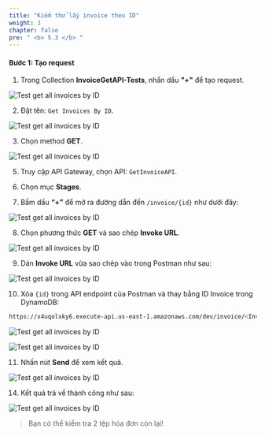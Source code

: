 ```yaml
---
title: "Kiểm thử lấy invoice theo ID"
weight: 3
chapter: false
pre: " <b> 5.3 </b> "
---
```


#### Bước 1: Tạo request

1. Trong Collection **InvoiceGetAPI-Tests**, nhấn dấu **"+"** để tạo request.

![Test get all invoices by ID](/images/5/5.3/Screenshot_1.png)

2. Đặt tên: `Get Invoices By ID`.

![Test get all invoices by ID](/images/5/5.3/Screenshot_2.png)

3. Chọn method **GET**.

![Test get all invoices by ID](/images/5/5.3/Screenshot_3.png)

5. Truy cập API Gateway, chọn API: `GetInvoiceAPI`.

6. Chọn mục **Stages**.

7. Bấm dấu **“+”** để mở ra đường dẫn đến `/invoice/{id}` như dưới đây:

![Test get all invoices by ID](/images/5/5.3/Screenshot_4.png)

8. Chọn phương thức **GET** và sao chép **Invoke URL**.

![Test get all invoices by ID](/images/5/5.3/Screenshot_5.png)

9. Dán **Invoke URL** vừa sao chép vào trong Postman như sau:

![Test get all invoices by ID](/images/5/5.3/Screenshot_6.png)

10. Xóa `{id}` trong API endpoint của Postman và thay bằng ID Invoice trong DynamoDB:

```bash
https://x4uqolxky6.execute-api.us-east-1.amazonaws.com/dev/invoice/<InvoiceId_trong_DynamoDB>
```

![Test get all invoices by ID](/images/5/5.3/Screenshot_7.png)

![Test get all invoices by ID](/images/5/5.3/Screenshot_8.png)

11. Nhấn nút **Send** để xem kết quả.

![Test get all invoices by ID](/images/5/5.3/Screenshot_9.png)

14. Kết quả trả về thành công như sau:

![Test get all invoices by ID](/images/5/5.3/Screenshot_10.png)

> Bạn có thể kiểm tra 2 tệp hóa đơn còn lại!
